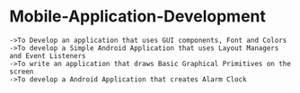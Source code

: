 # Mobile-Application-Development

    ->To Develop an application that uses GUI components, Font and Colors
    ->To develop a Simple Android Application that uses Layout Managers and Event Listeners
    ->To write an application that draws Basic Graphical Primitives on the screen
    ->To develop a Android Application that creates Alarm Clock
